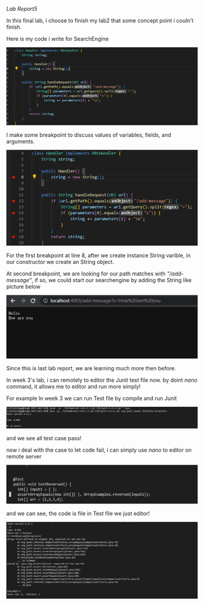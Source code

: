 *Lab Report5*


In this final lab, i choose to finish my lab2 that some concept point i couln't finish.


Here is my code i write for SearchEngine

![image](lab5.png)


I make some breakpoint to discuss values of variables, fields, and arguments.

![image](lab5.1.png)

For the first breakpoint at line 8, after we create instance String varible, in our constructor we create an String object.

At second breakpoint, we are looking for our path matches with *"/add-message"*, if so, we could start our searchengine by adding the String like picture below

![image](lab5.2.png)


Since this is last lab report, we are learning much more then before.

In week 3's lab, i can remotely to editor the Junit test file now. by doint *nano* command, it allows me to editor and run more simply!

For example In week 3 we can run Test file by compile and run Junit

![image](lab5.3.png)

and we see all test case pass!

now i deal with the case to let code fail, i can simply use *nano* to editor on remote server

![image](lab5.4.png)

and we can see, the code is file in Test file we just editor!

![image](lab5.5.png)


